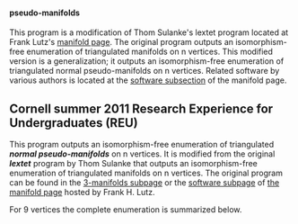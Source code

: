 #### pseudo-manifolds

This program is a modification of Thom Sulanke's lextet program located at Frank Lutz's [manifold page](https://page.math.tu-berlin.de/~lutz/stellar/3-manifolds.html). The original program outputs an isomorphism-free enumeration of triangulated manifolds on n vertices. This modified version is a generalization; it outputs an isomorphism-free enumeration of triangulated normal pseudo-manifolds on n vertices. Related software by various authors is located at the [software subsection](https://page.math.tu-berlin.de/~lutz/stellar/software.html) of the manifold page.

## Cornell summer 2011 Research Experience for Undergraduates (REU)

This program outputs an isomorphism-free enumeration of triangulated ***normal pseudo-manifolds*** on n vertices. It is modified from the original ***lextet*** program by Thom Sulanke that outputs an isomorphism-free enumeration of triangulated manifolds on n vertices. The original program can be found in the [3-manifolds subpage](https://page.math.tu-berlin.de/~lutz/stellar/3-manifolds.html) or the [software subpage](https://page.math.tu-berlin.de/~lutz/stellar/software.html) of [the manifold page](https://page.math.tu-berlin.de/~lutz/stellar/3-manifolds.html) hosted by Frank H. Lutz.


For 9 vertices the complete enumeration is summarized below.
